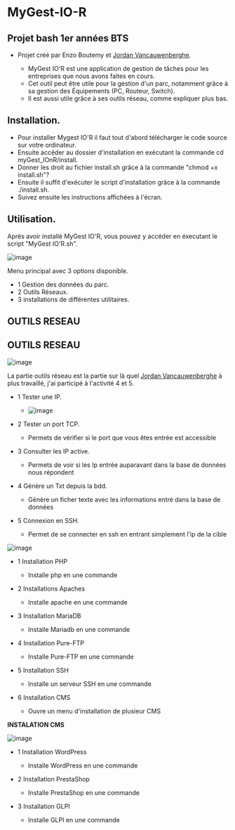 # MyGest-IO-R
## Projet bash 1er années BTS 
 - Projet créé par Enzo Boutemy et [Jordan Vancauwenberghe](https://github.com/JordanVancau/MyGest-IO-R).


   - MyGest IO'R est une application de gestion de tâches pour les entreprises que nous avons faites en cours. 
   - Cet outil peut être utile pour la gestion d'un parc, notamment grâce à sa gestion des Équipements (PC, Routeur, Switch). 
   - Il est aussi utile grâce à ses outils réseau, comme expliquer plus bas.


## **Installation.**

   - Pour installer Mygest IO'R il faut tout d'abord télécharger le code source sur votre ordinateur. 
   - Ensuite accéder au dossier d'installation en exécutant la commande cd myGest_IOnR/install. 
   - Donner les droit au fichier install.sh grâce à la commande "chmod +x install.sh"?
   - Ensuite il suffit d'exécuter le script d'installation grâce à la commande ./install.sh. 
   - Suivez ensuite les instructions affichées à l'écran.

## **Utilisation.**

Après avoir installé MyGest IO'R, vous pouvez y accéder en éxecutant le script "MyGest IO'R.sh".

![image](https://user-images.githubusercontent.com/130663645/231998265-59a5a1f9-9527-431f-a67d-0edf6d09f90f.png)

Menu principal avec 3 options disponible.

 - 1 Gestion des données du parc.
 - 2 Outils Réseaux.
 - 3 installations de différentes utilitaires.

## **OUTILS RESEAU**
 
## **OUTILS RESEAU** 

![image](https://user-images.githubusercontent.com/130663645/231999386-8d9737e7-f9b0-4adb-90c7-1c8ad044cd79.png) 

La partie outils réseau est la partie sur là quel [Jordan Vancauwenberghe](https://github.com/JordanVancau/MyGest-IO-R) à plus travaillé, j'ai participé à l'activité 4 et 5.
- 1 Tester une IP.
     - ![image](https://user-images.githubusercontent.com/130663645/232010520-ace3ea4c-9d80-45e4-8eec-7a4a35129b3d.png)
      
 - 2 Tester un port TCP.
     - Permets de vérifier si le port que vous êtes entrée est accessible
      
 - 3 Consulter les IP active.
     - Permets de voir si les Ip entrée auparavant dans la base de données nous répondent
      
 - 4 Génère un Txt depuis la bdd.
     - Génère un ficher texte avec les informations entré dans la base de données
      
 - 5 Connexion en SSH.
     - Permet de se connecter en ssh en entrant simplement l'ip de la cible 

![image](https://user-images.githubusercontent.com/130663645/231999808-13a86e57-8fd5-46f5-add7-f70c0672bcd1.png)

- 1 Installation PHP
    - Installe php en une commande
    
- 2 Installations Apaches
    - Installe apache en une commande

- 3 Installation MariaDB
    - Installe Mariadb en une commande

- 4 Installation Pure-FTP
    - Installe Pure-FTP en une commande
     
- 5 Installation SSH
    - Installe un serveur SSH en une commande
     
- 6 Installation CMS
    - Ouvre un menu d'installation de plusieur CMS
     
**INSTALATION CMS**
     
![image](https://user-images.githubusercontent.com/130663645/231766401-0f4aed5a-2f2f-4811-ad24-28a09fec480e.png)

- 1 Installation WordPress
    - Installe WordPress en une commande
     
- 2 Installation PrestaShop
    - Installe PrestaShop en une commande

- 3 Installation GLPI
    - Installe GLPI en une commande
